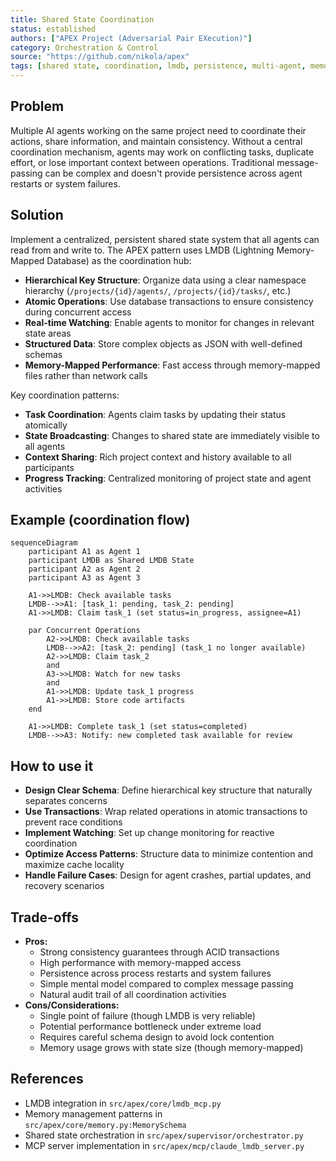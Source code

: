 ```yaml
---
title: Shared State Coordination
status: established
authors: ["APEX Project (Adversarial Pair EXecution)"]
category: Orchestration & Control
source: "https://github.com/nikola/apex"
tags: [shared state, coordination, lmdb, persistence, multi-agent, memory management]
---
```


## Problem
Multiple AI agents working on the same project need to coordinate their actions, share information, and maintain consistency. Without a central coordination mechanism, agents may work on conflicting tasks, duplicate effort, or lose important context between operations. Traditional message-passing can be complex and doesn't provide persistence across agent restarts or system failures.

## Solution
Implement a centralized, persistent shared state system that all agents can read from and write to. The APEX pattern uses LMDB (Lightning Memory-Mapped Database) as the coordination hub:

- **Hierarchical Key Structure**: Organize data using a clear namespace hierarchy (`/projects/{id}/agents/`, `/projects/{id}/tasks/`, etc.)
- **Atomic Operations**: Use database transactions to ensure consistency during concurrent access
- **Real-time Watching**: Enable agents to monitor for changes in relevant state areas
- **Structured Data**: Store complex objects as JSON with well-defined schemas
- **Memory-Mapped Performance**: Fast access through memory-mapped files rather than network calls

Key coordination patterns:
- **Task Coordination**: Agents claim tasks by updating their status atomically
- **State Broadcasting**: Changes to shared state are immediately visible to all agents
- **Context Sharing**: Rich project context and history available to all participants
- **Progress Tracking**: Centralized monitoring of project state and agent activities

## Example (coordination flow)
```mermaid
sequenceDiagram
    participant A1 as Agent 1
    participant LMDB as Shared LMDB State
    participant A2 as Agent 2
    participant A3 as Agent 3

    A1->>LMDB: Check available tasks
    LMDB-->>A1: [task_1: pending, task_2: pending]
    A1->>LMDB: Claim task_1 (set status=in_progress, assignee=A1)

    par Concurrent Operations
        A2->>LMDB: Check available tasks
        LMDB-->>A2: [task_2: pending] (task_1 no longer available)
        A2->>LMDB: Claim task_2
        and
        A3->>LMDB: Watch for new tasks
        and
        A1->>LMDB: Update task_1 progress
        A1->>LMDB: Store code artifacts
    end

    A1->>LMDB: Complete task_1 (set status=completed)
    LMDB-->>A3: Notify: new completed task available for review
```

## How to use it
- **Design Clear Schema**: Define hierarchical key structure that naturally separates concerns
- **Use Transactions**: Wrap related operations in atomic transactions to prevent race conditions
- **Implement Watching**: Set up change monitoring for reactive coordination
- **Optimize Access Patterns**: Structure data to minimize contention and maximize cache locality
- **Handle Failure Cases**: Design for agent crashes, partial updates, and recovery scenarios

## Trade-offs
- **Pros:**
    - Strong consistency guarantees through ACID transactions
    - High performance with memory-mapped access
    - Persistence across process restarts and system failures
    - Simple mental model compared to complex message passing
    - Natural audit trail of all coordination activities
- **Cons/Considerations:**
    - Single point of failure (though LMDB is very reliable)
    - Potential performance bottleneck under extreme load
    - Requires careful schema design to avoid lock contention
    - Memory usage grows with state size (though memory-mapped)

## References
- LMDB integration in `src/apex/core/lmdb_mcp.py`
- Memory management patterns in `src/apex/core/memory.py:MemorySchema`
- Shared state orchestration in `src/apex/supervisor/orchestrator.py`
- MCP server implementation in `src/apex/mcp/claude_lmdb_server.py`
